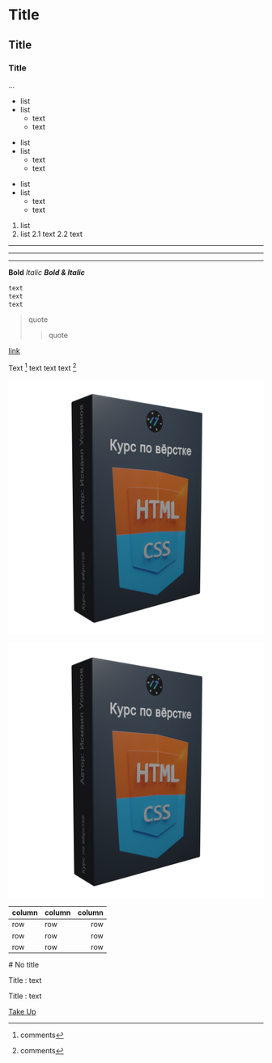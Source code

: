 <a id="author"></a>

# Title
## Title
### Title
...

* list
* list
	* text
	* text

+ list
+ list
	+ text
	+ text

- list
- list
	- text
	- text

1. list
2. list
	2.1 text
	2.2 text

---
***
___

__Bold__
_Italic_
___Bold & Italic___

```
text
text
text
```

> quote
>> quote

[link](https://github.com/SerhiiHaker/gitTest/branches)

Text [^1] text text text [^2]

[^1]: comments
[^2]: comments

![picture](preview.png)

[![link picture](preview.png)](https://github.com/SerhiiHaker/gitTest/branches)

column | column | column
:------|:-------|-------:
row | row | row 
row | row | row 
row | row | row 

\# No title

Title
: text

Title
: text

[Take Up](#author)